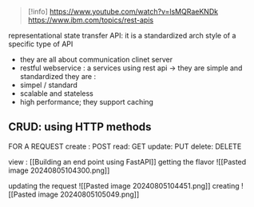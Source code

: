 
>[!info] https://www.youtube.com/watch?v=lsMQRaeKNDk 
>https://www.ibm.com/topics/rest-apis

representational state transfer API: it is a standardized arch style of a specific type of API
- they are all about communication clinet server 
- restful webservice : a services using rest api 
-> they are simple and standardized 
they are : 
- simpel / standard
- scalable and stateless 
- high performance; they support caching 
## CRUD: using HTTP methods 
FOR A REQUEST
create : POST
read: GET 
update: PUT
delete: DELETE

view : [[Building an end point using FastAPI]]
getting the flavor 
![[Pasted image 20240805104300.png]]

updating the request
![[Pasted image 20240805104451.png]]
creating 
![[Pasted image 20240805105049.png]] 